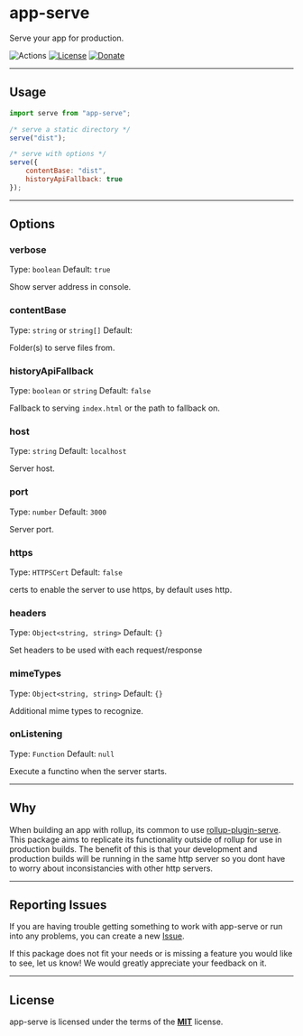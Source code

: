 # app-serve
Serve your app for production.

![Actions](https://github.com/jleeson/app-serve/workflows/build/badge.svg)
[![License](https://img.shields.io/badge/license-MIT-blue.svg)](https://github.com/jleeson/app-serve/blob/master/LICENSE)
[![Donate](https://img.shields.io/badge/patreon-donate-green.svg)](https://www.patreon.com/outwalkstudios)

---

## Usage

```js
import serve from "app-serve";

/* serve a static directory */
serve("dist");

/* serve with options */
serve({
    contentBase: "dist",
    historyApiFallback: true
});
```

---

## Options

### verbose

Type: `boolean`
Default: `true`

Show server address in console.

### contentBase

Type: `string` or `string[]`
Default: ` `

Folder(s) to serve files from.

### historyApiFallback

Type: `boolean` or `string`
Default: `false`

Fallback to serving `index.html` or the path to fallback on.

### host

Type: `string`
Default: `localhost`

Server host.

### port

Type: `number`
Default: `3000`

Server port.

### https

Type: `HTTPSCert`
Default: `false`

certs to enable the server to use https, by default uses http.

### headers

Type: `Object<string, string>`
Default: `{}`

Set headers to be used with each request/response

### mimeTypes

Type: `Object<string, string>`
Default: `{}`

Additional mime types to recognize.

### onListening

Type: `Function`
Default: `null`

Execute a functino when the server starts.

---

## Why

When building an app with rollup, its common to use [rollup-plugin-serve](https://github.com/thgh/rollup-plugin-serve). This package aims to replicate its functionality outside of rollup for use in production builds. The benefit of this is that your development and production builds will be running in the same http server so you dont have to worry about inconsistancies with other http servers.

---

## Reporting Issues

If you are having trouble getting something to work with app-serve or run into any problems, you can create a new [Issue](https://github.com/jleeson/app-serve/issues).

If this package does not fit your needs or is missing a feature you would like to see, let us know! We would greatly appreciate your feedback on it.

---

## License

app-serve is licensed under the terms of the [**MIT**](https://github.com/jleeson/app-serve/blob/master/LICENSE) license.

